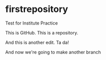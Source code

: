 # firstrepository
Test for Institute Practice

This is GitHub. This is a repository.

And this is another edit. Ta da! 

And now we're going to make another branch
